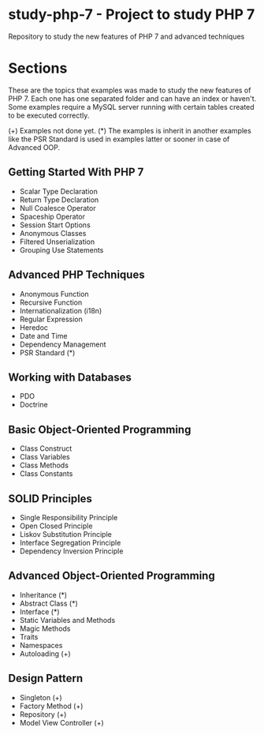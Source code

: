 # study-php-7 - Project to study PHP 7
Repository to study the new features of PHP 7 and advanced techniques

# Sections
These are the topics that examples was made to study the new features of PHP 7. Each one has one separated folder and can have an index or haven't.
Some examples require a MySQL server running with certain tables created to be executed correctly.

(+) Examples not done yet.
(*) The examples is inherit in another examples like the PSR Standard is used in examples latter or sooner in case of Advanced OOP.

## Getting Started With PHP 7
* Scalar Type Declaration
* Return Type Declaration
* Null Coalesce Operator
* Spaceship Operator
* Session Start Options
* Anonymous Classes
* Filtered Unserialization
* Grouping Use Statements

## Advanced PHP Techniques
* Anonymous Function
* Recursive Function
* Internationalization (i18n)
* Regular Expression
* Heredoc
* Date and Time
* Dependency Management
* PSR Standard (*)

## Working with Databases
* PDO
* Doctrine

## Basic Object-Oriented Programming
* Class Construct
* Class Variables
* Class Methods
* Class Constants

## SOLID Principles
* Single Responsibility Principle
* Open Closed Principle
* Liskov Substitution Principle
* Interface Segregation Principle
* Dependency Inversion Principle

## Advanced Object-Oriented Programming
* Inheritance (*)
* Abstract Class (*)
* Interface (*)
* Static Variables and Methods
* Magic Methods
* Traits
* Namespaces
* Autoloading (+)

## Design Pattern
* Singleton (+)
* Factory Method (+)
* Repository (+)
* Model View Controller (+)